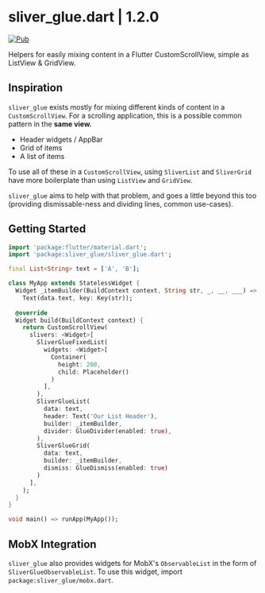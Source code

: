 # sliver_glue.dart | 1.2.0

[![Pub](https://img.shields.io/pub/v/sliver_glue.svg)](https://pub.dartlang.org/packages/sliver_glue)

Helpers for easily mixing content in a Flutter CustomScrollView, simple as ListView & GridView.

## Inspiration

`sliver_glue` exists mostly for mixing different kinds of content in a `CustomScrollView`. For a scrolling application, this is a possible common pattern in the **same view.**

- Header widgets / AppBar
- Grid of items
- A list of items

To use all of these in a `CustomScrollView`, using `SliverList` and `SliverGrid` have more boilerplate than using `ListView` and `GridView`.

`sliver_glue` aims to help with that problem, and goes a little beyond this too (providing dismissable-ness and dividing lines, common use-cases).

## Getting Started

```dart
import 'package:flutter/material.dart';
import 'package:sliver_glue/sliver_glue.dart';

final List<String> text = ['A', 'B'];

class MyApp extends StatelessWidget {
  Widget _itemBuilder(BuildContext context, String str, _, __, ___) =>
    Text(data.text, key: Key(str));
 
  @override
  Widget build(BuildContext context) {
    return CustomScrollView(
      slivers: <Widget>[
        SliverGlueFixedList(
          widgets: <Widget>[
            Container(
              height: 200,
              child: Placeholder()
            )
          ],
        ),
        SliverGlueList(
          data: text,
          header: Text('Our List Header'),
          builder: _itemBuilder,
          divider: GlueDivider(enabled: true),
        ),
        SliverGlueGrid(
          data: text,
          builder: _itemBuilder,
          dismiss: GlueDismiss(enabled: true)
        )
      ],
    );
  }
}

void main() => runApp(MyApp());
```

## MobX Integration

`sliver_glue` also provides widgets for MobX's `ObservableList`
in the form of `SliverGlueObservableList`. To use this widget,
import `package:sliver_glue/mobx.dart`.